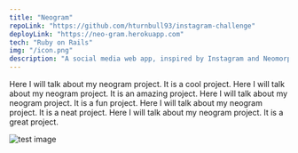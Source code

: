 ```yaml
---
title: "Neogram"
repoLink: "https://github.com/hturnbull93/instagram-challenge"
deployLink: "https://neo-gram.herokuapp.com"
tech: "Ruby on Rails"
img: "/icon.png"
description: "A social media web app, inspired by Instagram and Neomorphism"
---
```


Here I will talk about my neogram project. It is a cool project.
Here I will talk about my neogram project. It is an amazing project.
Here I will talk about my neogram project. It is a fun project.
Here I will talk about my neogram project. It is a neat project.
Here I will talk about my neogram project. It is a great project.

![test image](/icon.png)